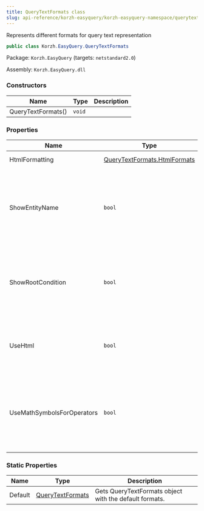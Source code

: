 ```yaml
---
title: QueryTextFormats class
slug: api-reference/korzh-easyquery/korzh-easyquery-namespace/querytextformats-class
---
```



Represents different formats for query text representation
```csharp
public class Korzh.EasyQuery.QueryTextFormats

```
Package: `Korzh.EasyQuery` (targets: `netstandard2.0`)

Assembly: `Korzh.EasyQuery.dll`

### Constructors

| Name | Type | Description | 
| --- | --- | --- | 
| QueryTextFormats() | `void` |  | 


### Properties

| Name | Type | Description | 
| --- | --- | --- | 
| HtmlFormatting | [QueryTextFormats.HtmlFormats](/api-reference/korzh-easyquery/korzh-easyquery-namespace/querytextformats-htmlformats-class) | Gets the HTML formatting. | 
| ShowEntityName | `bool` | Gets or sets a value indicating whether entity attributes in textual representation of query contain entity name. | 
| ShowRootCondition | `bool` | Gets or sets a value indicating whether root condition should appear in textual representation of query. | 
| UseHtml | `bool` | Gets or sets a value indicating whether Query will use HTML for text representation. | 
| UseMathSymbolsForOperators | `bool` | Gets or sets a value indicating whether query should use mathematicak symbols for operator names in text representation. | 


### Static Properties

| Name | Type | Description | 
| --- | --- | --- | 
| Default | [QueryTextFormats](/api-reference/korzh-easyquery/korzh-easyquery-namespace/querytextformats-class) | Gets QueryTextFormats object with the default formats. |
